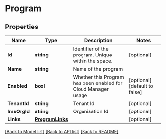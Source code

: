 # Program

## Properties

Name | Type | Description | Notes
------------ | ------------- | ------------- | -------------
**Id** | **string** | Identifier of the program. Unique within the space. | [optional] 
**Name** | **string** | Name of the program | 
**Enabled** | **bool** | Whether this Program has been enabled for Cloud Manager usage | [optional] [default to false]
**TenantId** | **string** | Tenant Id | [optional] 
**ImsOrgId** | **string** | Organisation Id | [optional] 
**Links** | [**ProgramLinks**](Program__links.md) |  | [optional] 

[[Back to Model list]](../README.md#documentation-for-models) [[Back to API list]](../README.md#documentation-for-api-endpoints) [[Back to README]](../README.md)


